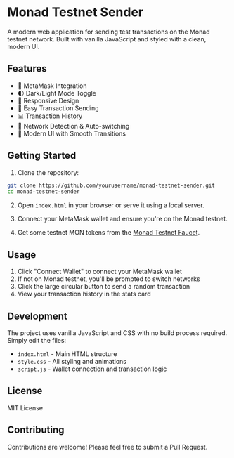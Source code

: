 # Monad Testnet Sender

A modern web application for sending test transactions on the Monad testnet network. Built with vanilla JavaScript and styled with a clean, modern UI.

## Features

- 🦊 MetaMask Integration
- 🌓 Dark/Light Mode Toggle
- 📱 Responsive Design
- 💸 Easy Transaction Sending
- 📊 Transaction History
- 🔄 Network Detection & Auto-switching
- 🎨 Modern UI with Smooth Transitions

## Getting Started

1. Clone the repository:
```bash
git clone https://github.com/yourusername/monad-testnet-sender.git
cd monad-testnet-sender
```

2. Open `index.html` in your browser or serve it using a local server.

3. Connect your MetaMask wallet and ensure you're on the Monad testnet.

4. Get some testnet MON tokens from the [Monad Testnet Faucet](https://testnet.monad.xyz).

## Usage

1. Click "Connect Wallet" to connect your MetaMask wallet
2. If not on Monad testnet, you'll be prompted to switch networks
3. Click the large circular button to send a random transaction
4. View your transaction history in the stats card

## Development

The project uses vanilla JavaScript and CSS with no build process required. Simply edit the files:

- `index.html` - Main HTML structure
- `style.css` - All styling and animations
- `script.js` - Wallet connection and transaction logic

## License

MIT License

## Contributing

Contributions are welcome! Please feel free to submit a Pull Request. 